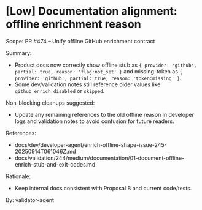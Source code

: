# [Low] Documentation alignment: offline enrichment reason

Scope: PR #474 – Unify offline GitHub enrichment contract

Summary:

- Product docs now correctly show offline stub as `{ provider: 'github', partial: true, reason: 'flag:not_set' }` and missing-token as `{ provider: 'github', partial: true, reason: 'token:missing' }`.
- Some dev/validation notes still reference older values like `github_enrich_disabled` or `skipped`.

Non-blocking cleanups suggested:

- Update any remaining references to the old offline reason in developer logs and validation notes to avoid confusion for future readers.

References:

- docs/dev/developer-agent/enrich-offline-shape-issue-245-20250914T061046Z.md
- docs/validation/244/medium/documentation/01-document-offline-enrich-stub-and-exit-codes.md

Rationale:

- Keep internal docs consistent with Proposal B and current code/tests.

By: validator-agent
